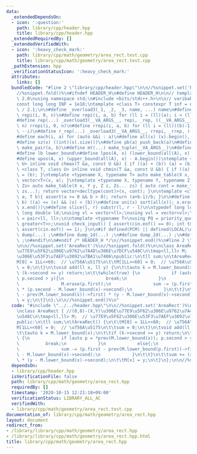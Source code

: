 ```yaml
---
data:
  _extendedDependsOn:
  - icon: ':question:'
    path: library/cpp/header.hpp
    title: library/cpp/header.hpp
  _extendedRequiredBy: []
  _extendedVerifiedWith:
  - icon: ':heavy_check_mark:'
    path: library/cpp/math/geometry/area_rect.test.cpp
    title: library/cpp/math/geometry/area_rect.test.cpp
  _pathExtension: hpp
  _verificationStatusIcon: ':heavy_check_mark:'
  attributes:
    links: []
  bundledCode: "#line 2 \"library/cpp/header.hpp\"\n\n//%snippet.set('header')%\n\
    //%snippet.fold()%\n#ifndef HEADER_H\n#define HEADER_H\n\n// template version\
    \ 2.0\nusing namespace std;\n#include <bits/stdc++.h>\n\n// varibable settings\n\
    const long long INF = 1e18;\ntemplate <class T> constexpr T inf = numeric_limits<T>::max()\
    \ / 2.1;\n\n#define _overload3(_1, _2, _3, name, ...) name\n#define _rep(i, n)\
    \ repi(i, 0, n)\n#define repi(i, a, b) for (ll i = (ll)(a); i < (ll)(b); ++i)\n\
    #define rep(...) _overload3(__VA_ARGS__, repi, _rep, )(__VA_ARGS__)\n#define _rrep(i,\
    \ n) rrepi(i, 0, n)\n#define rrepi(i, a, b) for (ll i = (ll)((b)-1); i >= (ll)(a);\
    \ --i)\n#define r_rep(...) _overload3(__VA_ARGS__, rrepi, _rrep, )(__VA_ARGS__)\n\
    #define each(i, a) for (auto &&i : a)\n#define all(x) (x).begin(), (x).end()\n\
    #define sz(x) ((int)(x).size())\n#define pb(a) push_back(a)\n#define mp(a, b)\
    \ make_pair(a, b)\n#define mt(...) make_tuple(__VA_ARGS__)\n#define ub upper_bound\n\
    #define lb lower_bound\n#define lpos(A, x) (lower_bound(all(A), x) - A.begin())\n\
    #define upos(A, x) (upper_bound(all(A), x) - A.begin())\ntemplate <class T, class\
    \ U> inline void chmax(T &a, const U &b) { if ((a) < (b)) (a) = (b); }\ntemplate\
    \ <class T, class U> inline void chmin(T &a, const U &b) { if ((a) > (b)) (a)\
    \ = (b); }\ntemplate <typename X, typename T> auto make_table(X x, T a) { return\
    \ vector<T>(x, a); }\ntemplate <typename X, typename Y, typename Z, typename...\
    \ Zs> auto make_table(X x, Y y, Z z, Zs... zs) { auto cont = make_table(y, z,\
    \ zs...); return vector<decltype(cont)>(x, cont); }\n\ntemplate <class T> T cdiv(T\
    \ a, T b){ assert(a >= 0 && b > 0); return (a+b-1)/b; }\n\n#define is_in(x, a,\
    \ b) ((a) <= (x) && (x) < (b))\n#define uni(x) sort(all(x)); x.erase(unique(all(x)),\
    \ x.end())\n#define slice(l, r) substr(l, r - l)\n\ntypedef long long ll;\ntypedef\
    \ long double ld;\nusing vl = vector<ll>;\nusing vvl = vector<vl>;\nusing pll\
    \ = pair<ll, ll>;\n\ntemplate <typename T>\nusing PQ = priority_queue<T, vector<T>,\
    \ greater<T>>;\nvoid check_input() { assert(cin.eof() == 0); int tmp; cin >> tmp;\
    \ assert(cin.eof() == 1); }\n\n#if defined(PCM) || defined(LOCAL)\n#else\n#define\
    \ dump(...) ;\n#define dump_1d(...) ;\n#define dump_2d(...) ;\n#define cerrendl\
    \ ;\n#endif\n\n#endif /* HEADER_H */\n//%snippet.end()%\n#line 2 \"library/cpp/math/geometry/area_rect.hpp\"\
    \n\n//%snippet.set('AreaRect')%\n//%snippet.fold()%\n\nclass AreaRect { //(0,0)-(X,Y)\u306E\
    \u77E9\u5F62\u306E\u9762\u7A4D\u306E\u7DCF\u548C\n\tmap<ll,ll> M;  // \u77E9\u5F62\
    \u306E\u53F3\u7AEF\u3092\u7BA1\u7406\npublic:\n\tll sum;\n\tAreaRect() {\n\t\t\
    M[0] = 1LL<<60;  // \u756A\u5175\n\t\tM[1LL<<60] = 0;  // \u756A\u5175\n\t\tsum\
    \ = 0;\n\t}\n\tvoid add(ll x, ll y) {\n\t\tauto k = M.lower_bound(x);\n\t\tif\
    \ (k->second >= y) return;\n\t\twhile(true) {\n            if (auto p = *prev(M.lower_bound(x));\
    \ p.second > y){\n                break;\n            }\n            else{;\n\
    \                M.erase(p.first);\n                sum -= (p.first - prev(M.lower_bound(p.first))->first)\
    \ * (p.second - M.lower_bound(x)->second);\n            }\n\t\t}\n\t\tsum += (x\
    \ - prev(M.lower_bound(x))->first) * (y - M.lower_bound(x)->second);\n\t\tM[x]\
    \ = y;\n\t}\n};\n\n//%snippet.end()%\n"
  code: "#include \"../../header.hpp\"\n\n//%snippet.set('AreaRect')%\n//%snippet.fold()%\n\
    \nclass AreaRect { //(0,0)-(X,Y)\u306E\u77E9\u5F62\u306E\u9762\u7A4D\u306E\u7DCF\
    \u548C\n\tmap<ll,ll> M;  // \u77E9\u5F62\u306E\u53F3\u7AEF\u3092\u7BA1\u7406\n\
    public:\n\tll sum;\n\tAreaRect() {\n\t\tM[0] = 1LL<<60;  // \u756A\u5175\n\t\t\
    M[1LL<<60] = 0;  // \u756A\u5175\n\t\tsum = 0;\n\t}\n\tvoid add(ll x, ll y) {\n\
    \t\tauto k = M.lower_bound(x);\n\t\tif (k->second >= y) return;\n\t\twhile(true)\
    \ {\n            if (auto p = *prev(M.lower_bound(x)); p.second > y){\n      \
    \          break;\n            }\n            else{;\n                M.erase(p.first);\n\
    \                sum -= (p.first - prev(M.lower_bound(p.first))->first) * (p.second\
    \ - M.lower_bound(x)->second);\n            }\n\t\t}\n\t\tsum += (x - prev(M.lower_bound(x))->first)\
    \ * (y - M.lower_bound(x)->second);\n\t\tM[x] = y;\n\t}\n};\n\n//%snippet.end()%\n"
  dependsOn:
  - library/cpp/header.hpp
  isVerificationFile: false
  path: library/cpp/math/geometry/area_rect.hpp
  requiredBy: []
  timestamp: '2020-10-15 12:21:18+09:00'
  verificationStatus: LIBRARY_ALL_AC
  verifiedWith:
  - library/cpp/math/geometry/area_rect.test.cpp
documentation_of: library/cpp/math/geometry/area_rect.hpp
layout: document
redirect_from:
- /library/library/cpp/math/geometry/area_rect.hpp
- /library/library/cpp/math/geometry/area_rect.hpp.html
title: library/cpp/math/geometry/area_rect.hpp
---
```

